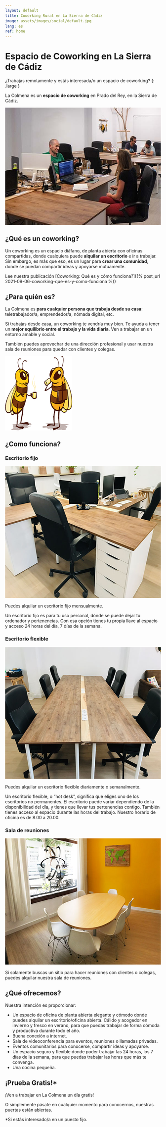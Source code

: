 ```yaml
---
layout: default
title: Coworking Rural en La Sierra de Cádiz
image: assets/images/social/default.jpg
lang: es
ref: home
---
```


<h1 class="main-heading">Espacio de Coworking <span class="prado"><span class="en">en</span> La Sierra de Cádiz</span></h1>

¿Trabajas remotamente y estás interesada/o un espacio de coworking?
{: .large }

La Colmena es un **espacio de coworking** en Prado del Rey, en la Sierra de Cádiz.

<img
  class="responsive-img"
  src="/assets/images/espacio-principal-b.jpg"
  srcset="/assets/images/espacio-principal-b@2x.jpg 2x"
  alt="El espacio principal del coworking"
  height="379"
  width="568"
  loading="lazy"
/>

## ¿Qué es un coworking?

Un coworking es un espacio diáfano, de planta abierta con oficinas compartidas, donde cualquiera puede **alquilar un escritorio** e ir a trabajar. Sin embargo, es más que eso, es un lugar para **crear una comunidad**, donde se puedan compartir ideas y apoyarse mutuamente.

Lee nuestra publicación [Coworking: Qué es y cómo funciona?]({% post_url 2021-09-06-coworking-que-es-y-como-funciona %})

## ¿Para quién es?

La Colmena es **para cualquier persona que trabaja desde su casa**: teletrabajador/a, emprendedor/a, nómada digital, etc.

Si trabajas desde casa, un coworking te vendría muy bien. Te ayuda a tener un **mejor equilibrio entre el trabajo y la vida diaria**. Ven a trabajar en un entorno amable y social.

También puedes aprovechar de una dirección profesional y usar nuestra sala de reuniones para quedar con clientes y colegas.

<img
  class="bees-talking"
  src="/assets/images/bees-talking.png"
  srcset="/assets/images/bees-talking@2x.png 2x"
  alt="Una ilustración de dos abejas charlando con un cafe"
  height="240"
  width="217"
  loading="lazy"
/>

## ¿Como funciona?

### Escritorio fijo

<img
  class="responsive-img"
  src="/assets/images/escritorio-fijo.jpg"
  srcset="/assets/images/escritorio-fijo@2x.jpg 2x"
  alt="Escritorio fijo"
  height="426"
  width="568"
  loading="lazy"
/>

Puedes alquilar un escritorio fijo mensualmente.

Un escritorio fijo es para tu uso personal, dónde se puede dejar tu ordenador y pertenencias. Con esa opción tienes tu propia llave al espacio y acceso 24 horas del día, 7 días de la semana.

### Escritorio flexible

<img
  class="responsive-img"
  src="/assets/images/hot-desks.jpg"
  srcset="/assets/images/hot-desks@2x.jpg 2x"
  alt="Hot desks"
  height="426"
  width="568"
  loading="lazy"
/>

Puedes alquilar un escritorio flexible diariamente o semanalmente.

Un escritorio flexible, o “hot desk”, significa que eliges uno de los escritorios no permanentes. El escritorio puede variar dependiendo de la disponibilidad del día, y tienes que llevar tus pertenencias contigo. También tienes acceso al espacio durante las horas del trabajo. Nuestro horario de oficina es de 8.00 a 20.00.

### Sala de reuniones

<img
  class="responsive-img"
  src="/assets/images/sala-de-reuniones.jpg"
  srcset="/assets/images/sala-de-reuniones@2x.jpg 2x"
  alt="Sala de reuniones"
  height="408"
  width="568"
  loading="lazy"
/>

Si solamente buscas un sitio para hacer reuniones con clientes o colegas, puedes alquilar nuestra sala de reuniones.

## ¿Qué ofrecemos?

Nuestra intención es proporcionar:

- Un espacio de oficina de planta abierta elegante y cómodo donde
  puedes alquilar un escritorio/oficina abierta. Cálido y acogedor en
  invierno y fresco en verano, para que puedas trabajar de forma
  cómoda y productiva durante todo el año.
- Buena conexión a internet.
- Sala de videoconferencia para eventos, reuniones o llamadas
  privadas.
- Eventos comunitarios para conocerse, compartir ideas y apoyarse.
- Un espacio seguro y flexible donde poder trabajar las 24 horas, los
  7 días de la semana, para que puedas trabajar las horas que más te
  convenga.
- Una cocina pequeña.

<div class="call-to-action-box">
  <h2>¡Prueba Gratis!*</h2>
  <p class="large">¡Ven a trabajar en La Colmena un día gratis!</p>
  <p class="large">O simplemente pásate en cualquier momento para conocernos, nuestras puertas están abiertas.</p>
  <p class="small">*Si estás interesado/a en un puesto fijo.</p>
</div>
